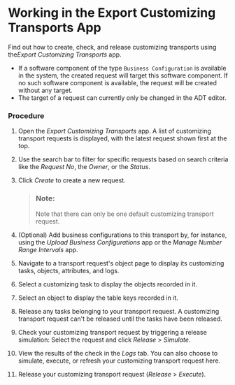 <!-- loiocc16fd0c10ef4ed39a50ac718c71e5a8 -->

# Working in the Export Customizing Transports App

Find out how to create, check, and release customizing transports using the*Export Customizing Transports* app.

-   If a software component of the type `Business Configuration` is available in the system, the created request will target this software component. If no such software component is available, the request will be created without any target.
-   The target of a request can currently only be changed in the ADT editor.





### Procedure

1.  Open the *Export Customizing Transports* app. A list of customizing transport requests is displayed, with the latest request shown first at the top.
2.  Use the search bar to filter for specific requests based on search criteria like the *Request No*, the *Owner*, or the *Status*.
3.  Click *Create* to create a new request.

    > ### Note:  
    > Note that there can only be one default customizing transport request.

4.  \(Optional\) Add business configurations to this transport by, for instance, using the *Upload Business Configurations* app or the *Manage Number Range Intervals* app.
5.  Navigate to a transport request's object page to display its customizing tasks, objects, attributes, and logs.
6.  Select a customizing task to display the objects recorded in it.
7.  Select an object to display the table keys recorded in it.
8.  Release any tasks belonging to your transport request. A customizing transport request can't be released until the tasks have been released.
9.  Check your customizing transport request by triggering a release simulation: Select the request and click *Release* \> *Simulate*.
10. View the results of the check in the *Logs* tab. You can also choose to simulate, execute, or refresh your customizing transport request here.
11. Release your customizing transport request \(*Release* \> *Execute*\).

